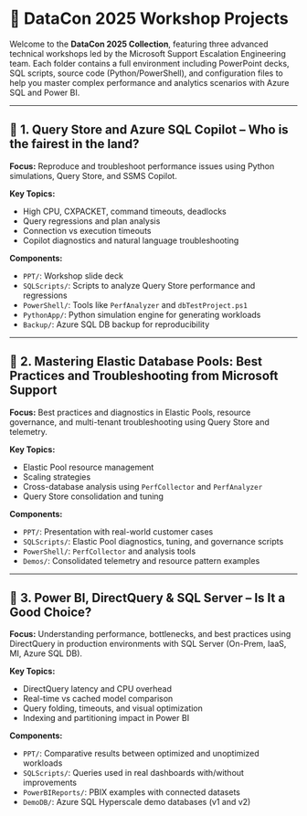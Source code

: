 # 🧠 DataCon 2025 Workshop Projects

Welcome to the **DataCon 2025 Collection**, featuring three advanced technical workshops led by the Microsoft Support Escalation Engineering team. Each folder contains a full environment including PowerPoint decks, SQL scripts, source code (Python/PowerShell), and configuration files to help you master complex performance and analytics scenarios with Azure SQL and Power BI.

---

## 📁 1. Query Store and Azure SQL Copilot – Who is the fairest in the land?

**Focus:** Reproduce and troubleshoot performance issues using Python simulations, Query Store, and SSMS Copilot.

**Key Topics:**
- High CPU, CXPACKET, command timeouts, deadlocks
- Query regressions and plan analysis
- Connection vs execution timeouts
- Copilot diagnostics and natural language troubleshooting

**Components:**
- `PPT/`: Workshop slide deck  
- `SQLScripts/`: Scripts to analyze Query Store performance and regressions  
- `PowerShell/`: Tools like `PerfAnalyzer` and `dbTestProject.ps1`  
- `PythonApp/`: Python simulation engine for generating workloads  
- `Backup/`: Azure SQL DB backup for reproducibility

---

## 📁 2. Mastering Elastic Database Pools: Best Practices and Troubleshooting from Microsoft Support

**Focus:** Best practices and diagnostics in Elastic Pools, resource governance, and multi-tenant troubleshooting using Query Store and telemetry.

**Key Topics:**
- Elastic Pool resource management
- Scaling strategies
- Cross-database analysis using `PerfCollector` and `PerfAnalyzer`
- Query Store consolidation and tuning

**Components:**
- `PPT/`: Presentation with real-world customer cases  
- `SQLScripts/`: Elastic Pool diagnostics, tuning, and governance scripts  
- `PowerShell/`: `PerfCollector` and analysis tools  
- `Demos/`: Consolidated telemetry and resource pattern examples  

---

## 📁 3. Power BI, DirectQuery & SQL Server – Is It a Good Choice?

**Focus:** Understanding performance, bottlenecks, and best practices using DirectQuery in production environments with SQL Server (On-Prem, IaaS, MI, Azure SQL DB).

**Key Topics:**
- DirectQuery latency and CPU overhead
- Real-time vs cached model comparison
- Query folding, timeouts, and visual optimization
- Indexing and partitioning impact in Power BI

**Components:**
- `PPT/`: Comparative results between optimized and unoptimized workloads  
- `SQLScripts/`: Queries used in real dashboards with/without improvements  
- `PowerBIReports/`: PBIX examples with connected datasets  
- `DemoDB/`: Azure SQL Hyperscale demo databases (v1 and v2)
